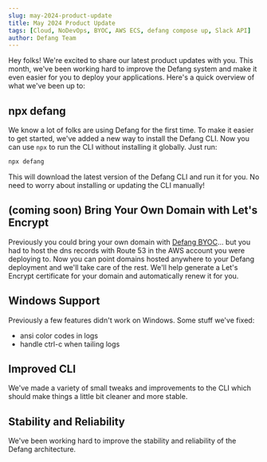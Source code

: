 ```yaml
---
slug: may-2024-product-update
title: May 2024 Product Update
tags: [Cloud, NoDevOps, BYOC, AWS ECS, defang compose up, Slack API]
author: Defang Team
---
```


Hey folks! We're excited to share our latest product updates with you. This month, we've been working hard to improve the Defang system and make it even easier for you to deploy your applications. Here's a quick overview of what we've been up to:

## npx defang

We know a lot of folks are using Defang for the first time. To make it easier to get started, we've added a new way to install the Defang CLI. Now you can use `npx` to run the CLI without installing it globally. Just run:

```bash
npx defang
```

This will download the latest version of the Defang CLI and run it for you. No need to worry about installing or updating the CLI manually!

## (coming soon) Bring Your Own Domain with Let's Encrypt

Previously you could bring your own domain with <a href="/docs/concepts/defang-byoc">Defang BYOC</a>... but you had to host the dns records with Route 53 in the AWS account you were deploying to. Now you can point domains hosted anywhere to your Defang deployment and we'll take care of the rest. We'll help generate a Let's Encrypt certificate for your domain and automatically renew it for you.

## Windows Support

Previously a few features didn't work on Windows. Some stuff we've fixed:
* ansi color codes in logs
* handle ctrl-c when tailing logs

## Improved CLI

We've made a variety of small tweaks and improvements to the CLI which should make things a little bit cleaner and more stable.

## Stability and Reliability

We've been working hard to improve the stability and reliability of the Defang architecture.
